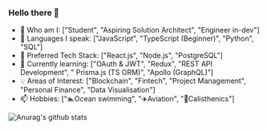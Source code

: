 ### Hello there 👋

- 🔭 Who am I: ["Student", "Aspiring Solution Architect", "Engineer in-dev"]
- 🌱 Languages I speak: ["JavaScript", "TypeScript (Beginner)", "Python", "SQL"]
- 🔨 Preferred Tech Stack: ["React.js", "Node.js", "PostgreSQL"]
- 👯 Currently learning: ["OAuth & JWT", "Redux", "REST API Development", " Prisma.js (TS ORM)", "Apollo (GraphQL)"]
- 💡 Areas of Interest: ["Blockchain", "Fintech", "Project Management", "Personal Finance", "Data Visualisation"]
- 📫 Hobbies: ["🏊Ocean swimming", "✈️Aviation", "💪Calisthenics"]


![Anurag's github stats](https://github-readme-stats.vercel.app/api?username=Mingyang-Li&theme=tokyonight&show_icons=true&card_width=100%)
